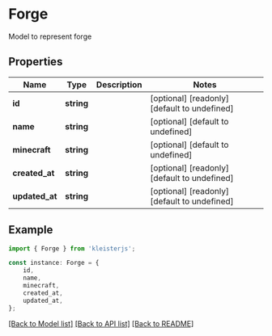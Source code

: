 # Forge

Model to represent forge

## Properties

Name | Type | Description | Notes
------------ | ------------- | ------------- | -------------
**id** | **string** |  | [optional] [readonly] [default to undefined]
**name** | **string** |  | [optional] [default to undefined]
**minecraft** | **string** |  | [optional] [default to undefined]
**created_at** | **string** |  | [optional] [readonly] [default to undefined]
**updated_at** | **string** |  | [optional] [readonly] [default to undefined]

## Example

```typescript
import { Forge } from 'kleisterjs';

const instance: Forge = {
    id,
    name,
    minecraft,
    created_at,
    updated_at,
};
```

[[Back to Model list]](../README.md#documentation-for-models) [[Back to API list]](../README.md#documentation-for-api-endpoints) [[Back to README]](../README.md)
